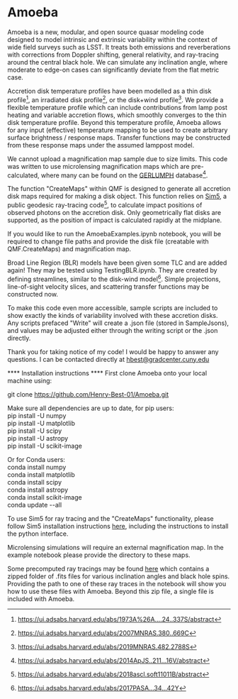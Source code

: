 # Amoeba
Amoeba is a new, modular, and open source quasar modeling code designed to model intrinsic and extrinsic variability within the context of wide field surveys such as LSST. It treats both emissions and reverberations with corrections from Doppler shifting, general relativity, and ray-tracing around the central black hole. We can simulate any inclination angle, where moderate to edge-on cases can significantly deviate from the flat metric case. 

Accretion disk temperature profiles have been modelled as a thin disk profile[^3], an irradiated disk profile[^4], or the disk+wind profile[^5]. We provide a flexible temperature profile which can include contributions from lamp post heating and variable accretion flows, which smoothly converges to the thin disk temperature profile. Beyond this temperature profile, Amoeba allows for any input (effective) temperature mapping to be used to create arbitrary surface brightness / response maps. Transfer functions may be constructed from these response maps under the assumed lamppost model.

We cannot upload a magnification map sample due to size limits. This code was written to use microlensing magnification maps which are pre-calculated, where many can be found on the [GERLUMPH](https://gerlumph.swin.edu.au) database[^1]. 

The function "CreateMaps" within QMF is designed to generate all accretion disk maps required for making a disk object. This function relies on [Sim5](https://github.com/mbursa/sim5), a public geodesic ray-tracing code[^2], to calculate impact positions of observed photons on the accretion disk. Only geometrically flat disks are supported, as the position of impact is calculated rapidly at the midplane. 

If you would like to run the AmoebaExamples.ipynb notebook, you will be required to change file paths and provide the disk file (creatable with QMF.CreateMaps) and magnification map.

Broad Line Region (BLR) models have been given some TLC and are added again! They may be tested using TestingBLR.ipynb. They are created by defining streamlines, similar to the disk-wind model[^6]. Simple projections, line-of-sight velocity slices, and scattering transfer functions may be constructed now.

To make this code even more accessible, sample scripts are included to show exactly the kinds of variability involved with these accretion disks. Any scripts prefaced "Write" will create a .json file (stored in SampleJsons), and values may be adjusted either through the writing script or the .json directly. 

Thank you for taking notice of my code! I would be happy to answer any questions. I can be contacted directly at hbest@gradcenter.cuny.edu


**** Installation instructions ****
First clone Amoeba onto your local machine using:

git clone https://github.com/Henry-Best-01/Amoeba.git

Make sure all dependencies are up to date, for pip users:  
pip install -U numpy  
pip install -U matplotlib  
pip install -U scipy  
pip install -U astropy  
pip install -U scikit-image  

Or for Conda users:  
conda install numpy  
conda install matplotlib  
conda install scipy  
conda install astropy  
conda install scikit-image  
conda update --all  

To use Sim5 for ray tracing and the "CreateMaps" functionality, please follow Sim5 installation instructions [here](https://github.com/mbursa/sim5), including the instructions to install the python interface.

Microlensing simulations will require an external magnification map. In the example notebook please provide the directory to these maps.

Some precomputed ray tracings may be found [here](https://drive.google.com/drive/folders/1vx8HUBXw6SaDq5uS4jQCyWdg13XfCRCv?usp=share_link) which contains a zipped folder of .fits files for various inclination angles and black hole spins. Providing the path to one of these ray traces in the notebook will show you how to use these files with Amoeba. Beyond this zip file, a single file is included with Amoeba.





[^1]: https://ui.adsabs.harvard.edu/abs/2014ApJS..211...16V/abstract
[^2]: https://ui.adsabs.harvard.edu/abs/2018ascl.soft11011B/abstract
[^3]: https://ui.adsabs.harvard.edu/abs/1973A%26A....24..337S/abstract
[^4]: https://ui.adsabs.harvard.edu/abs/2007MNRAS.380..669C
[^5]: https://ui.adsabs.harvard.edu/abs/2019MNRAS.482.2788S
[^6]: https://ui.adsabs.harvard.edu/abs/2017PASA...34...42Y
